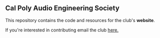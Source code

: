 ## Cal Poly Audio Engineering Society
This repository contains the code and resources for the club's **website**.

If you're interested in contributing email the club [here.](mailto:audioengineering@calpoly.edu)
